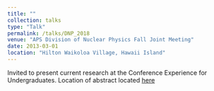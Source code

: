 ```yaml
---
title: ""
collection: talks
type: "Talk"
permalink: /talks/DNP_2018
venue: "APS Division of Nuclear Physics Fall Joint Meeting"
date: 2013-03-01
location: "Hilton Waikoloa Village, Hawaii Island"
---
```


Invited to present current research at the Conference Experience for Undergraduates. Location of abstract located [here](http://meetings.aps.org/Meeting/APR18/Session/T01.33)

